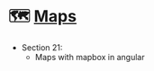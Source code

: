 # 🗺 [Maps](https://frolicking-sundae-ac24ef.netlify.app)

- Section 21:
  - Maps with mapbox in angular

